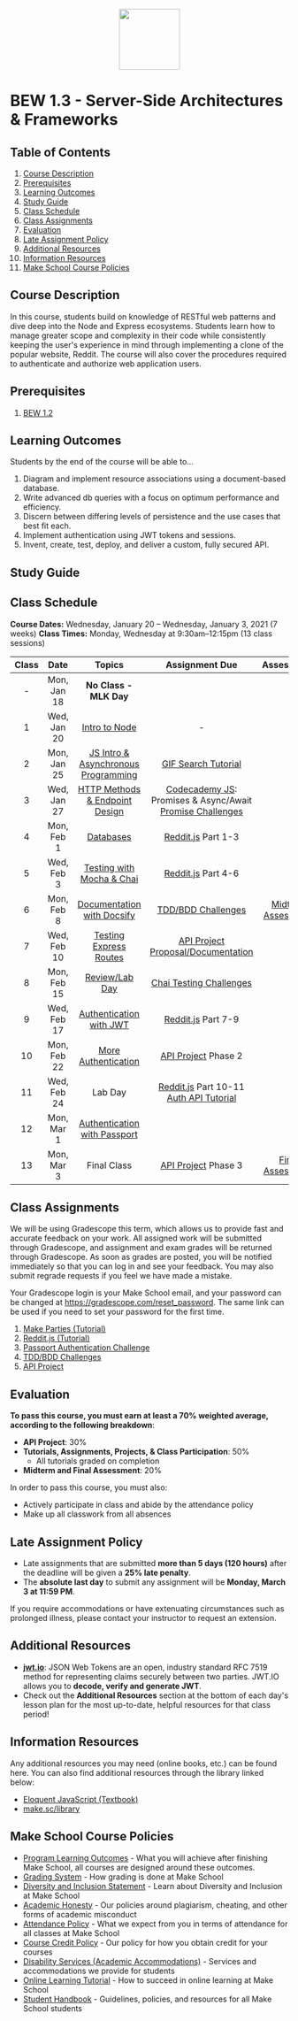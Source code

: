 <p align="center">
  <img src="node.png" height="110">
</p>

# BEW 1.3 - Server-Side Architectures & Frameworks

<!-- omit in toc -->
## Table of Contents

1. [Course Description](#course-description)
1. [Prerequisites](#prerequisites)
1. [Learning Outcomes](#learning-outcomes)
1. [Study Guide](#study-guide)
1. [Class Schedule](#class-schedule)
1. [Class Assignments](#class-assignments)
1. [Evaluation](#evaluation)
1. [Late Assignment Policy](#late-assignment-policy)
1. [Additional Resources](#additional-resources)
1. [Information Resources](#information-resources)
1. [Make School Course Policies](#make-school-course-policies)

## Course Description

In this course, students build on knowledge of RESTful web patterns and dive deep into the Node and Express ecosystems. Students learn how to manage greater scope and complexity in their code while consistently keeping the user's experience in mind through implementing a clone of the popular website, Reddit. The course will also cover the procedures required to authenticate and authorize web application users.

## Prerequisites

1. [BEW 1.2](http://make.sc/bew1-2)

## Learning Outcomes

Students by the end of the course will be able to&hellip;

1. Diagram and implement resource associations using a document-based database.
1. Write advanced db queries with a focus on optimum performance and efficiency.
1. Discern between differing levels of persistence and the use cases that best fit each.
1. Implement authentication using JWT tokens and sessions.
1. Invent, create, test, deploy, and deliver a custom, fully secured API.

## Study Guide

<!-- To best prepare for the final exam, review [this study guide](study-guide.md). -->

## Class Schedule

**Course Dates:** Wednesday, January 20 – Wednesday, January 3, 2021 (7 weeks)
**Class Times:** Monday, Wednesday at 9:30am–12:15pm (13 class sessions)

| Class |     Date      | Topics | Assignment Due | Assessment |
| :---: | :-----------: | :--------: | :--------: | :--------: |
|   -   |  Mon, Jan 18  | **No Class - MLK Day** |  |  |
|   1   |  Wed, Jan 20  | [Intro to Node](Lessons/01-Intro-to-Node/) | - | |
|   2   |  Mon, Jan 25  | [JS Intro & Asynchronous Programming](Lessons/02-Intro-to-JS/) | [GIF Search Tutorial] | |
|   3   |  Wed, Jan 27  | [HTTP Methods & Endpoint Design](Lessons/03-Http-Methods/) | [Codecademy JS]: Promises & Async/Await<br>[Promise Challenges] | |
|   4   |  Mon, Feb 1  | [Databases](Lessons/04-Databases/) | [Reddit.js] Part 1-3 | |
|   5   |  Wed, Feb 3   | [Testing with Mocha & Chai](Lessons/05-Testing-Mocha-Chai/) | [Reddit.js] Part 4-6 | |
|   6   |  Mon, Feb 8   | [Documentation with Docsify](Lessons/08-Documentation/) | [TDD/BDD Challenges] |  [Midterm Assessment](Assessments/midterm-assessment.md)|
|   7   |  Wed, Feb 10  | [Testing Express Routes](Lessons/06-Testing-Express-Routes/) | [API Project Proposal/Documentation] | |
|   8   |  Mon, Feb 15  | [Review/Lab Day](Lessons/09-Review/) | [Chai Testing Challenges] |  |
|   9   |  Wed, Feb 17  | [Authentication with JWT](Lessons/07-Authentication/) | [Reddit.js] Part 7-9 | |
|  10   |  Mon, Feb 22  | [More Authentication](Lessons/11-More-Authentication/) | [API Project] Phase 2 | |
|  11   |  Wed, Feb 24  | Lab Day | [Reddit.js] Part 10-11<br>[Auth API Tutorial](https://scotch.io/tutorials/authenticate-a-node-es6-api-with-json-web-tokens) | |
|  12   |  Mon, Mar 1  | [Authentication with Passport](Lessons/10-Passport/) |  | |
|  13   |  Mon, Mar 3   | Final Class | [API Project] Phase 3 | [Final Assessment](Assessments/final-assessment.md) |


[GIF Search Tutorial]: https://www.makeschool.com/academy/track/gif-search-app-ynu
[Codecademy JS]: https://www.codecademy.com/learn/introduction-to-javascript
[Promise Challenges]: https://giMonb.com/Make-School-Labs/promises-challenges
[Reddit.js]: https://www.makeschool.com/academy/track/reddit-clone-in-node-js
[TDD/BDD Challenges]: https://giMonb.com/make-school-labs/tdd-bdd-challenge
[Chai Testing Challenges]: https://giMonb.com/make-school-labs/chai-testing-challenges
[JWT/Authentication Challenges]: #
[Advanced Testing Challenges]: #
[Advanced Authentication Challenges]: #
[API Project Proposal/Documentation]: https://make-school-courses.giMonb.io/BEW-1.3-Server-Side-Architectures-and-Frameworks/#/Lessons/08-Documentation/?id=wrap-up
[API Project]: Projects/02-Custom-API-Project.md
[Midterm Assessment]: Assessments/quiz-1.md
[Final Assessment]: Assessments/quiz-2.md


## Class Assignments

We will be using Gradescope this term, which allows us to provide fast and accurate feedback on your work. All assigned work will be submitted through Gradescope, and assignment and exam grades will be returned through Gradescope. As soon as grades are posted, you will be notified immediately so that you can log in and see your feedback. You may also submit regrade requests if you feel we have made a mistake.

Your Gradescope login is your Make School email, and your password can be changed at https://gradescope.com/reset_password. The same link can be used if you need to set your password for the first time.

1. [Make Parties (Tutorial)](https://www.makeschool.com/academy/track/make-tweets)
1. [Reddit.js (Tutorial)](https://www.makeschool.com/academy/track/reddit-clone-in-node-js)
1. [Passport Authentication Challenge](https://docs.google.com/spreadsheets/d/1cItyOCe6tNv4EURFjmlOb6DdUvhV2WI7zCdoBhUyDHA/edit#gid=876739297)
1. [TDD/BDD Challenges](https://giMonb.com/make-school-labs/tdd-bdd-challenge)
1. [API Project](https://docs.google.com/a/makeschool.com/document/d/1HVG0vkrENPRUTzHSuaI41A0sp_MUIlwYG07Q77KImCA/edit?usp=sharing)


## Evaluation

**To pass this course, you must earn at least a 70% weighted average, according to the following breakdown**:

- **API Project**: 30%
- **Tutorials, Assignments, Projects, & Class Participation**: 50%
  - All tutorials graded on completion
- **Midterm and Final Assessment**: 20%

In order to pass this course, you must also:

- Actively participate in class and abide by the attendance policy
- Make up all classwork from all absences

## Late Assignment Policy

- Late assignments that are submitted **more than 5 days (120 hours)** after the deadline will be given a **25% late penalty**.
- The **absolute last day** to submit any assignment will be **Monday, March 3 at 11:59 PM**.

If you require accommodations or have extenuating circumstances such as prolonged illness, please contact your instructor to request an extension.

## Additional Resources

- **[jwt.io](https://jwt.io)**: JSON Web Tokens are an open, industry standard RFC 7519 method for representing claims securely between two parties. JWT.IO allows you to **decode, verify and generate JWT**.
- Check out the **Additional Resources** section at the bottom of each day's lesson plan for the most up-to-date, helpful resources for that class period!

## Information Resources

Any additional resources you may need (online books, etc.) can be found here. You can also find additional resources through the library linked below:

- [Eloquent JavaScript (Textbook)](https://eloquentjavascript.net/)
- [make.sc/library](http://make.sc/library)

## Make School Course Policies

- [Program Learning Outcomes](https://make.sc/program-learning-outcomes) - What you will achieve after finishing Make School, all courses are designed around these outcomes.
- [Grading System](https://make.sc/grading-system) - How grading is done at Make School
- [Diversity and Inclusion Statement](https://make.sc/diversity-and-inclusion-statement) - Learn about Diversity and Inclusion at Make School
- [Academic Honesty](https://make.sc/academic-honesty-policy) - Our policies around plagiarism, cheating, and other forms of academic misconduct
- [Attendance Policy](https://make.sc/attendance-policy) - What we expect from you in terms of attendance for all classes at Make School
- [Course Credit Policy](https://make.sc/course-credit-policy) - Our policy for how you obtain credit for your courses
- [Disability Services (Academic Accommodations)](https://make.sc/disability-services) - Services and accommodations we provide for students
- [Online Learning Tutorial](https://make.sc/online-learning-tutorial) - How to succeed in online learning at Make School
- [Student Handbook](https://make.sc/student-handbook) - Guidelines, policies, and resources for all Make School students
